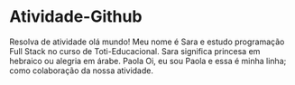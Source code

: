 # Atividade-Github
Resolva de atividade
olá mundo! Meu nome é Sara e estudo programação Full Stack no curso de Toti-Educacional.
Sara significa princesa em hebraico ou alegria em árabe.
Paola
Oi, eu sou Paola e essa é minha linha; como colaboração da nossa atividade.

